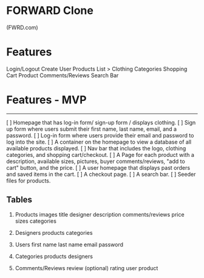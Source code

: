 # FORWARD Clone
(FWRD.com)

# Features
  Login/Logout
  Create User
  Products List > Clothing Categories
  Shopping Cart
  Product Comments/Reviews
  Search Bar


# Features - MVP
--------------
[ ] Homepage that has log-in form/ sign-up form / displays clothing.
[ ] Sign up form where users submit their first name, last name, email, and a password.
[ ] Log-in form where users provide their email and password to log into the site.
[ ] A container on the homepage to view a database of all available products displayed.
[ ] Nav bar that includes the logo, clothing categories, and shopping cart/checkout.
[ ] A Page for each product with a description, available sizes, pictures, buyer comments/reviews, "add to cart" button, and the price.
[ ] A user homepage that displays past orders and saved items in the cart.
[ ] A checkout page.
[ ] A search bar.
[ ] Seeder files for products.


Tables
------

1. Products
    images
    title
    designer
    description
    comments/reviews
    price
    sizes
    categories

2. Designers
    products
    categories

3. Users
    first name
    last name
    email
    password

4. Categories
    products
    designers

5. Comments/Reviews
    review (optional)
    rating
    user
    product

